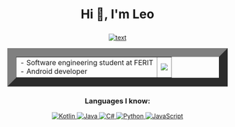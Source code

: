 # <p align="center"> Hi 👋, I'm Leo </p>

<div align="center">
  
[![text](https://img.shields.io/badge/LinkedIn-0077B5?style=for-the-badge&logo=linkedin&logoColor=white)](https://www.linkedin.com/in/LeoSvjetlicic)

</div>

<div align="center">

<table border="20">
  <tr>
    <td style="background-color: transparent;">
      - Software engineering student at FERIT<br>
      - Android developer
    </td>
    <td style="background-color: transparent;">
      <a href="https://github.com/LeoSvjetlicic/github-readme-stats">
        <img src="https://github-readme-stats.vercel.app/api/top-langs/?username=LeoSvjetlicic&langs_count=3">
      </a>
    </td>
  </tr>
</table>

</div>

<div align="center">

### Languages I know:

<a href="https://kotlinlang.org/" target="_blank">
  <img src="https://img.shields.io/badge/Kotlin-0095D5?style=for-the-badge&logo=kotlin&logoColor=white" alt="Kotlin"/>
</a><a href="https://www.java.com" target="_blank">
  <img src="https://img.shields.io/badge/Java-ED8B00?style=for-the-badge&logo=java&logoColor=white" alt="Java"/>
</a><a href="https://learn.microsoft.com/en-us/dotnet/csharp/" target="_blank">
  <img src="https://img.shields.io/badge/C%23-239120?style=for-the-badge&logo=c-sharp&logoColor=white" alt="C#"/>
</a><a href="https://www.python.org" target="_blank">
  <img src="https://img.shields.io/badge/Python-3776AB?style=for-the-badge&logo=python&logoColor=white" alt="Python"/>
</a><a href="https://developer.mozilla.org/en-US/docs/Web/JavaScript" target="_blank">
  <img src="https://img.shields.io/badge/JavaScript-F7DF1E?style=for-the-badge&logo=javascript&logoColor=black" alt="JavaScript"/>
</a>

</div>

